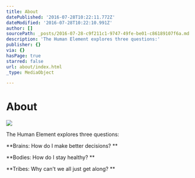 ```yaml
---
title: About
datePublished: '2016-07-28T10:22:11.772Z'
dateModified: '2016-07-28T10:22:10.991Z'
author: []
sourcePath: _posts/2016-07-28-c9f211c1-9747-49fe-be01-c86189107f6a.md
description: 'The Human Element explores three questions:'
publisher: {}
via: {}
hasPage: true
starred: false
url: about/index.html
_type: MediaObject

---
```

# About
![](https://the-grid-user-content.s3-us-west-2.amazonaws.com/75a82d3f-325b-4e48-a4b0-ef476982df7b.jpg)

The Human Element explores three questions:

**Brains: How do I make better decisions? **

**Bodies: How do I stay healthy? **

**Tribes: Why can't we all just get along? **